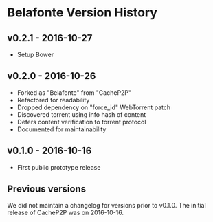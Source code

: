 # Belafonte Version History

## v0.2.1 - 2016-10-27

- Setup Bower

## v0.2.0 - 2016-10-26

- Forked as "Belafonte" from "CacheP2P"
- Refactored for readability
- Dropped dependency on "force_id" WebTorrent patch
- Discovered torrent using info hash of content
- Defers content verification to torrent protocol
- Documented for maintainability

## v0.1.0 - 2016-10-16

- First public prototype release

## Previous versions

We did not maintain a changelog for versions prior to v0.1.0. The initial release of CacheP2P was on 2016-10-16.
